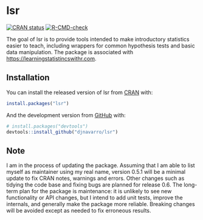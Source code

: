 
<!-- README.md is generated from README.Rmd. Please edit that file -->

# lsr

<!-- badges: start -->

[![CRAN
status](https://www.r-pkg.org/badges/version/lsr)](https://CRAN.R-project.org/package=lsr)
[![R-CMD-check](https://github.com/djnavarro/lsr/workflows/R-CMD-check/badge.svg)](https://github.com/djnavarro/lsr/actions)
<!-- badges: end -->

The goal of lsr is to provide tools intended to make introductory
statistics easier to teach, including wrappers for common hypothesis
tests and basic data manipulation. The package is associated with
<https://learningstatistincswithr.com>.

## Installation

You can install the released version of lsr from
[CRAN](https://CRAN.R-project.org) with:

``` r
install.packages("lsr")
```

And the development version from [GitHub](https://github.com/) with:

``` r
# install.packages("devtools")
devtools::install_github("djnavarro/lsr")
```

## Note

I am in the process of updating the package. Assuming that I am able to
list myself as maintainer using my real name, version 0.5.1 will be a
minimal update to fix CRAN notes, warnings and errors. Other changes
such as tidying the code base and fixing bugs are planned for release
0.6. The long-term plan for the package is maintenance: it is unlikely
to see new functionality or API changes, but I intend to add unit tests,
improve the internals, and generally make the package more reliable.
Breaking changes will be avoided except as needed to fix erroneous
results.
